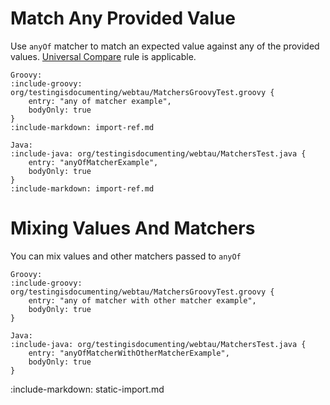 # Match Any Provided Value

Use `anyOf` matcher to match an expected value against any of the provided values.
[Universal Compare](matchers/universal-compare) rule is applicable.

```tabs
Groovy: 
:include-groovy: org/testingisdocumenting/webtau/MatchersGroovyTest.groovy {
    entry: "any of matcher example",
    bodyOnly: true
}
:include-markdown: import-ref.md

Java: 
:include-java: org/testingisdocumenting/webtau/MatchersTest.java {
    entry: "anyOfMatcherExample",
    bodyOnly: true
} 
:include-markdown: import-ref.md
```

# Mixing Values And Matchers

You can mix values and other matchers passed to `anyOf` 

```tabs
Groovy: 
:include-groovy: org/testingisdocumenting/webtau/MatchersGroovyTest.groovy {
    entry: "any of matcher with other matcher example",
    bodyOnly: true
}

Java: 
:include-java: org/testingisdocumenting/webtau/MatchersTest.java {
    entry: "anyOfMatcherWithOtherMatcherExample",
    bodyOnly: true
} 
```

:include-markdown: static-import.md